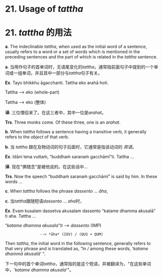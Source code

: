 # **21. Usage of** *tattha* 
# 21. *tattha* **的用法** 
   
**a**. The indeclinable *tattha*, when used as the initial word of a sentence, usually 
refers to a word or a set of words which is mentioned in the preceding sentences and the 
part of which is related in the *tattha* sentence. 

**a**. 当用作句子的首单词时，无语尾变化的*tattha*，通常指前面句子中提到的一个单词或一组单词，并且其中一部分与*tattha*句子有关。

 **Ex**. Tayo bhikkhu āgacchanti. Tattha eko arahā hoti. 
 
  Tattha  -->   eko (whole-part) 

  Tattha  -->   eko (整体) 


 **译**. 三位僧侣来了。在这三者中，其中一位是*arahat*。

   **Trs**. Three monks come. Of these three, one is an *arahat*. 

**b**. When *tattha* follows a sentence having a transitive verb, it generally refers to  the *object* of that verb. 

**b**. 当 *tattha* 跟在及物动词的句子后面时，它通常是指该动词的 *宾语*。

 **Ex**. Idāni tena vuttaṁ, “buddhaṁ saranaṁ gacchāmī”ti. Tattha ...  

 **译**. 现在"佛随念"是被他说的。在这些话中...
 
  **Trs**. Now the speech  “buddhaṁ saranaṁ gacchāmī” is said by him. In these  words ... 
  
 **c**. When *tattha* follows the phrase *dassento* ... *āha*,
 
 **c**. 当*tattha*跟随短语*dassento* ... *aha*时，

   **Ex**. Evam kusalam dassetva akusalam dassento “katame dhamma akusalā” ti aha. 
Tattha ... 

“*katame dhamma akusala”ti*  -->  *dassento* (IMP) 

                    --> *āha* (IOV) / (QUS + QUM)  
   Then *tattha*, the initial word in the following sentence, generally refers to that  very phrase and is translated as, “In / among these words, ‘*katame dhammā akusalā*’ “.

   下一句中的首个单词*tattha*，通常指的是这个短语，并被翻译为，"在这些单词中，'*katame dhamma akusala*'"。
